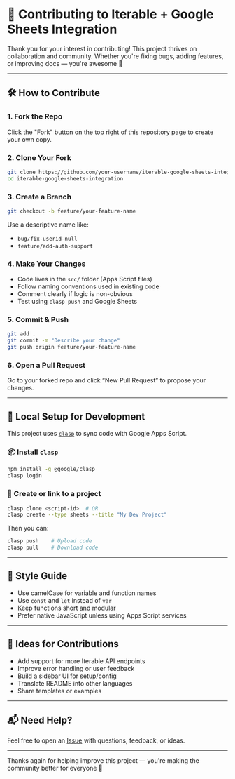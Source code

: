 
# 🤝 Contributing to Iterable + Google Sheets Integration

Thank you for your interest in contributing! This project thrives on collaboration and community. Whether you're fixing bugs, adding features, or improving docs — you're awesome 🙌

---

## 🛠️ How to Contribute

### 1. **Fork the Repo**

Click the "Fork" button on the top right of this repository page to create your own copy.

### 2. **Clone Your Fork**

```bash
git clone https://github.com/your-username/iterable-google-sheets-integration.git
cd iterable-google-sheets-integration
```

### 3. **Create a Branch**

```bash
git checkout -b feature/your-feature-name
```

Use a descriptive name like:
- `bug/fix-userid-null`
- `feature/add-auth-support`

### 4. **Make Your Changes**

- Code lives in the `src/` folder (Apps Script files)
- Follow naming conventions used in existing code
- Comment clearly if logic is non-obvious
- Test using `clasp push` and Google Sheets

### 5. **Commit & Push**

```bash
git add .
git commit -m "Describe your change"
git push origin feature/your-feature-name
```

### 6. **Open a Pull Request**

Go to your forked repo and click “New Pull Request” to propose your changes.

---

## 🧪 Local Setup for Development

This project uses [`clasp`](https://github.com/google/clasp) to sync code with Google Apps Script.

### 📦 Install `clasp`

```bash
npm install -g @google/clasp
clasp login
```

### 📁 Create or link to a project

```bash
clasp clone <script-id>  # OR
clasp create --type sheets --title "My Dev Project"
```

Then you can:

```bash
clasp push    # Upload code
clasp pull    # Download code
```

---

## 📐 Style Guide

- Use camelCase for variable and function names
- Use `const` and `let` instead of `var`
- Keep functions short and modular
- Prefer native JavaScript unless using Apps Script services

---

## 🧠 Ideas for Contributions

- Add support for more Iterable API endpoints
- Improve error handling or user feedback
- Build a sidebar UI for setup/config
- Translate README into other languages
- Share templates or examples

---

## 📬 Need Help?

Feel free to open an [Issue](https://github.com/YOUR_USERNAME/iterable-google-sheets-integration/issues) with questions, feedback, or ideas.

---

Thanks again for helping improve this project — you're making the community better for everyone 💙
